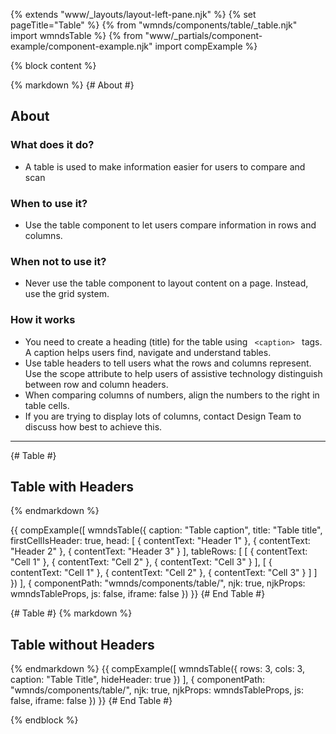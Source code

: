 {% extends "www/_layouts/layout-left-pane.njk" %}
{% set pageTitle="Table" %}
{% from "wmnds/components/table/_table.njk" import wmndsTable %}
{% from "www/_partials/component-example/component-example.njk" import compExample %}

{% block content %}

{% markdown %}
{# About #}

## About

### What does it do?

- A table is used to make information easier for users to compare and scan

### When to use it?

- Use the table component to let users compare information in rows and columns.

### When not to use it?

- Never use the table component to layout content on a page. Instead, use the grid system.

### How it works

- You need to create a heading (title) for the table using <code class="wmnds-website-inline-code"> &lt;caption&gt; </code> tags. A caption helps users find, navigate and understand tables.
- Use table headers to tell users what the rows and columns represent. Use the scope attribute to help users of assistive technology distinguish between row and column headers.
- When comparing columns of numbers, align the numbers to the right in table cells.
- If you are trying to display lots of columns, contact Design Team to discuss how best to achieve this.

---

{# Table #}

## Table with Headers

{% endmarkdown %}

{{
  compExample([
    wmndsTable({
      caption: "Table caption",
      title: "Table title",
      firstCellIsHeader: true,
      head: [
        {
          contentText: "Header 1"
        },
        {
          contentText: "Header 2"
        },
        {
          contentText: "Header 3"
        }
      ],
      tableRows: [
          [
            {
              contentText: "Cell 1"
            },
            {
              contentText: "Cell 2"
            },
            {
              contentText: "Cell 3"
            }
          ],
          [
            {
              contentText: "Cell 1"
            },
            {
              contentText: "Cell 2"
            },
            {
              contentText: "Cell 3"
            }
          ]
        ]
    })
  ], {
    componentPath: "wmnds/components/table/",
    njk: true,
    njkProps: wmndsTableProps,
    js: false,
    iframe: false
  })
}}
{# End Table #}

{# Table #}
{% markdown %}

## Table without Headers

{% endmarkdown %}
{{
  compExample([
    wmndsTable({
      rows: 3,
      cols: 3,
      caption: "Table Title",
      hideHeader: true
    })
  ], {
    componentPath: "wmnds/components/table/",
    njk: true,
    njkProps: wmndsTableProps,
    js: false,
    iframe: false
  })
}}
{# End Table #}

{% endblock %}
